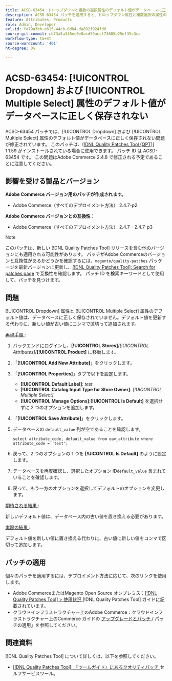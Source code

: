 ```yaml
---
title: ACSD-63454：ドロップダウンと複数の選択属性のデフォルト値がデータベースに正しく保存されない
description: ACSD-63454 パッチを適用すると、ドロップダウン属性と複数選択の属性のデフォルト値がデータベースに正しく保存されないAdobe Commerceの問題が修正されます。
feature: Attributes, Products
role: Admin, Developer
exl-id: fa79a3bb-e615-44cb-8d84-da892f924fd0
source-git-commit: cb73a5a346ec0e8acd59accf73605e25ef35c3ca
workflow-type: tm+mt
source-wordcount: '401'
ht-degree: 0%

---
```


# ACSD-63454: [!UICONTROL Dropdown] および [!UICONTROL Multiple Select] 属性のデフォルト値がデータベースに正しく保存されない

ACSD-63454 パッチでは、[!UICONTROL Dropdown] および [!UICONTROL Multiple Select] 属性のデフォルト値がデータベースに正しく保存されない問題が修正されています。 このパッチは、[[!DNL Quality Patches Tool (QPT)]](/help/tools/quality-patches-tool/quality-patches-tool-to-self-serve-quality-patches.md) 1.1.59 がインストールされている場合に使用できます。 パッチ ID は ACSD-63454 です。 この問題はAdobe Commerce 2.4.8 で修正される予定であることに注意してください。

## 影響を受ける製品とバージョン

**Adobe Commerce バージョン用のパッチが作成されます。**

* Adobe Commerce（すべてのデプロイメント方法） 2.4.7-p2

**Adobe Commerce バージョンとの互換性：**

* Adobe Commerce（すべてのデプロイメント方法） 2.4.7 - 2.4.7-p3

>[!NOTE]
>
>このパッチは、新しい [!DNL Quality Patches Tool] リリースを含む他のバージョンにも適用される可能性があります。 パッチがAdobe Commerceのバージョンと互換性があるかどうかを確認するには、`magento/quality-patches` パッケージを最新バージョンに更新し、[[!DNL Quality Patches Tool]: Search for patches page](https://experienceleague.adobe.com/tools/commerce-quality-patches/index.html) で互換性を確認します。 パッチ ID を検索キーワードとして使用して、パッチを見つけます。

## 問題

[!UICONTROL Dropdown] 属性と [!UICONTROL Multiple Select] 属性のデフォルト値は、データベースに正しく保存されていません。デフォルト値を更新する代わりに、新しい値が古い値にコンマで区切って追加されます。

<u> 再現手順 </u>:

1. バックエンドにログインし、**[!UICONTROL Stores]**/*[!UICONTROL Attributes]*/**[!UICONTROL Product]** に移動します。
1. 「**[!UICONTROL Add New Attribute]**」をクリックします。
1. 「**[!UICONTROL Properties]**」タブで以下を設定します。
   * **[!UICONTROL Default Label]**: *test*
   * **[!UICONTROL Catalog Input Type for Store Owner]**: *[!UICONTROL Multiple Select]*
   * **[!UICONTROL Manage Options]**:**[!UICONTROL Is Default]** を選択せずに 2 つのオプションを追加します。
1. 「**[!UICONTROL Save Attribute]**」をクリックします。
1. データベースの `default_value` 列が空であることを確認します。

   `select attribute_code, default_value from eav_attribute where attribute_code = 'test';`

1. 戻って、2 つのオプションの 1 つを **[!UICONTROL Is Default]** のように設定します。
1. データベースを再度確認し、選択したオプション ID`default_value` 含まれていることを確認します。
1. 戻って、もう一方のオプションを選択してデフォルトのオプションを変更します。

<u> 期待される結果 </u>:

新しいデフォルト値は、データベース内の古い値を置き換える必要があります。

<u> 実際の結果 </u>:

デフォルト値を新しい値に置き換える代わりに、古い値に新しい値をコンマで区切って追加します。

## パッチの適用

個々のパッチを適用するには、デプロイメント方法に応じて、次のリンクを使用します。

* Adobe CommerceまたはMagento Open Source オンプレミス：[[!DNL Quality Patches Tool] > 使用状況 ](/help/tools/quality-patches-tool/usage.md)[!DNL Quality Patches Tool] ガイドに記載されています。
* クラウドインフラストラクチャー上のAdobe Commerce：クラウドインフラストラクチャー上のCommerce ガイドの [ アップグレードとパッチ ](https://experienceleague.adobe.com/docs/commerce-cloud-service/user-guide/develop/upgrade/apply-patches.html)/ パッチの適用」を参照してください。

## 関連資料

[!DNL Quality Patches Tool] について詳しくは、以下を参照してください。

* [[!DNL Quality Patches Tool]: 『ツールガイド』にあるクオリティパッチ ](/help/tools/quality-patches-tool/quality-patches-tool-to-self-serve-quality-patches.md) セルフサービスツール。
